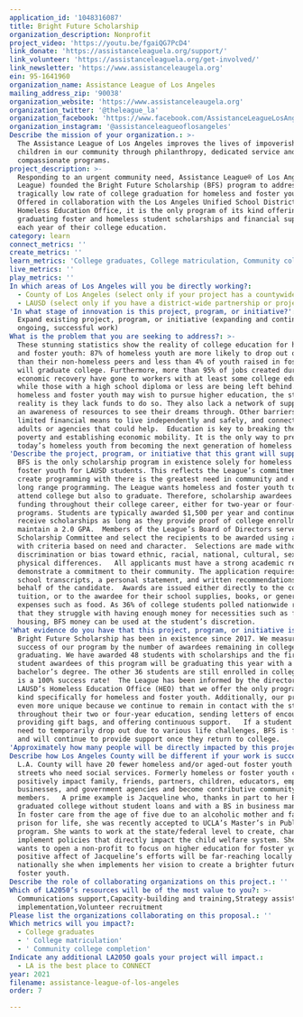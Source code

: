```yaml
---
application_id: '1048316087'
title: Bright Future Scholarship
organization_description: Nonprofit
project_video: 'https://youtu.be/fgaiQG7PcD4'
link_donate: 'https://assistanceleaguela.org/support/'
link_volunteer: 'https://assistanceleaguela.org/get-involved/'
link_newsletter: 'https://www.assistanceleaugela.org'
ein: 95-1641960
organization_name: Assistance League of Los Angeles
mailing_address_zip: '90038'
organization_website: 'https://www.assistanceleaugela.org'
organization_twitter: '@theleague_la'
organization_facebook: 'https://www.facebook.com/AssistanceLeagueLosAngeles'
organization_instagram: '@assistanceleagueoflosangeles'
Describe the mission of your organization.: >-
  The Assistance League of Los Angeles improves the lives of impoverished
  children in our community through philanthropy, dedicated service and
  compassionate programs. 
project_description: >-
  Responding to an urgent community need, Assistance League® of Los Angeles (the
  League) founded the Bright Future Scholarship (BFS) program to address the
  tragically low rate of college graduation for homeless and foster youth.
  Offered in collaboration with the Los Angeles Unified School District (LAUSD)
  Homeless Education Office, it is the only program of its kind offering
  graduating foster and homeless student scholarships and financial support for
  each year of their college education. 
category: learn
connect_metrics: ''
create_metrics: ''
learn_metrics: 'College graduates, College matriculation, Community college completion'
live_metrics: ''
play_metrics: ''
In which areas of Los Angeles will you be directly working?:
  - County of Los Angeles (select only if your project has a countywide benefit)
  - LAUSD (select only if you have a district-wide partnership or project)
'In what stage of innovation is this project, program, or initiative?': >-
  Expand existing project, program, or initiative (expanding and continuing
  ongoing, successful work)
What is the problem that you are seeking to address?: >-
  These stunning statistics show the reality of college education for homeless
  and foster youth: 87% of homeless youth are more likely to drop out of college
  than their non-homeless peers and less than 4% of youth raised in foster care
  will graduate college. Furthermore, more than 95% of jobs created during an
  economic recovery have gone to workers with at least some college education,
  while those with a high school diploma or less are being left behind.   While
  homeless and foster youth may wish to pursue higher education, the stark
  reality is they lack funds to do so. They also lack a network of support and
  an awareness of resources to see their dreams through. Other barriers include
  limited financial means to live independently and safely, and connection with
  adults or agencies that could help.  Education is key to breaking the cycle of
  poverty and establishing economic mobility. It is the only way to prevent
  today’s homeless youth from becoming the next generation of homeless adults.
'Describe the project, program, or initiative that this grant will support to address the problem identified.': >-
  BFS is the only scholarship program in existence solely for homeless and
  foster youth for LAUSD students. This reflects the League’s commitment to
  create programming with there is the greatest need in community and establish
  long range programming. The League wants homeless and foster youth to not only
  attend college but also to graduate. Therefore, scholarship awardees receive
  funding throughout their college career, either for two-year or four-year
  programs. Students are typically awarded $1,500 per year and continue to
  receive scholarships as long as they provide proof of college enrollment and
  maintain a 2.0 GPA.  Members of the League’s Board of Directors serve as the
  Scholarship Committee and select the recipients to be awarded using a rubric
  with criteria based on need and character.  Selections are made without
  discrimination or bias toward ethnic, racial, national, cultural, sexual, or
  physical differences.   All applicants must have a strong academic record and
  demonstrate a commitment to their community. The application requires high
  school transcripts, a personal statement, and written recommendations on
  behalf of the candidate.  Awards are issued either directly to the college for
  tuition, or to the awardee for their school supplies, books, or general
  expenses such as food. As 36% of college students polled nationwide report
  that they struggle with having enough money for necessities such as food and
  housing, BFS money can be used at the student’s discretion. 
'What evidence do you have that this project, program, or initiative is or will be successful, and how will you define and measure success?': >-
  Bright Future Scholarship has been in existence since 2017. We measure the
  success of our program by the number of awardees remaining in college and
  graduating. We have awarded 48 students with scholarships and the first 12
  student awardees of this program will be graduating this year with a
  bachelor’s degree. The other 36 students are still enrolled in college.  That
  is a 100% success rate!  The League has been informed by the director of
  LAUSD’s Homeless Education Office (HEO) that we offer the only program of its
  kind specifically for homeless and foster youth. Additionally, our program is
  even more unique because we continue to remain in contact with the students
  throughout their two or four-year education, sending letters of encouragement,
  providing gift bags, and offering continuous support.   If a student should
  need to temporarily drop out due to various life challenges, BFS is flexible
  and will continue to provide support once they return to college. 
'Approximately how many people will be directly impacted by this project, program, or initiative?': '20'
Describe how Los Angeles County will be different if your work is successful.: >-
  L.A. County will have 20 fewer homeless and/or aged-out foster youth on the
  streets who need social services. Formerly homeless or foster youth can
  positively impact family, friends, partners, children, educators, employers,
  businesses, and government agencies and become contributive community
  members.   A prime example is Jacqueline who, thanks in part to her BFS award,
  graduated college without student loans and with a BS in business management.
  In foster care from the age of five due to an alcoholic mother and father in
  prison for life, she was recently accepted to UCLA’s Master’s in Public Policy
  program. She wants to work at the state/federal level to create, change and
  implement policies that directly impact the child welfare system. She also
  wants to open a non-profit to focus on higher education for foster youth.  The
  positive affect of Jacqueline’s efforts will be far-reaching locally and
  nationally she when implements her vision to create a brighter future for
  foster youth. 
Describe the role of collaborating organizations on this project.: ''
Which of LA2050’s resources will be of the most value to you?: >-
  Communications support,Capacity-building and training,Strategy assistance and
  implementation,Volunteer recruitment
Please list the organizations collaborating on this proposal.: ''
Which metrics will you impact?:
  - College graduates
  - ' College matriculation'
  - ' Community college completion'
Indicate any additional LA2050 goals your project will impact.:
  - LA is the best place to CONNECT
year: 2021
filename: assistance-league-of-los-angeles
order: 7

---
```

